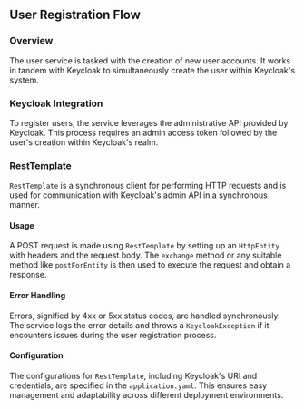 ## User Registration Flow

### Overview
The user service is tasked with the creation of new user accounts. It works in tandem with Keycloak to simultaneously create the user within Keycloak's system.

### Keycloak Integration
To register users, the service leverages the administrative API provided by Keycloak. This process requires an admin access token followed by the user's creation within Keycloak's realm.

### RestTemplate
`RestTemplate` is a synchronous client for performing HTTP requests and is used for communication with Keycloak's admin API in a synchronous manner.

#### Usage
A POST request is made using `RestTemplate` by setting up an `HttpEntity` with headers and the request body. The `exchange` method or any suitable method like `postForEntity` is then used to execute the request and obtain a response.

#### Error Handling
Errors, signified by 4xx or 5xx status codes, are handled synchronously. The service logs the error details and throws a `KeycloakException` if it encounters issues during the user registration process.

#### Configuration
The configurations for `RestTemplate`, including Keycloak's URI and credentials, are specified in the `application.yaml`. This ensures easy management and adaptability across different deployment environments.